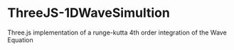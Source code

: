 # ThreeJS-1DWaveSimultion
Three.js implementation of a runge-kutta 4th order integration of the Wave Equation
